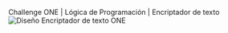 Challenge ONE | Lógica de Programación | Encriptador de texto
![Diseño Encriptador de texto ONE](https://github.com/Ramvasq/Encriptador-texto-ONE/assets/107498798/6187a1e9-c0da-4e7e-acfc-a3ae088fdc76)
